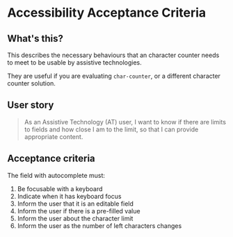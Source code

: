 # Accessibility Acceptance Criteria

## What's this?

This describes the necessary behaviours that an character counter needs to meet to be usable by assistive technologies.

They are useful if you are evaluating `char-counter`, or a different character counter solution.

## User story

> As an Assistive Technology (AT) user, I want to know if there are limits to fields and how close I am to the limit, so that I can provide appropriate content.

## Acceptance criteria

The field with autocomplete must:

1. Be focusable with a keyboard
1. Indicate when it has keyboard focus
1. Inform the user that it is an editable field
1. Inform the user if there is a pre-filled value
1. Inform the user about the character limit
1. Inform the user as the number of left characters changes
